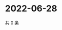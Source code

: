 # 2022-06-28

共 0 条

<!-- BEGIN WEIBO -->
<!-- 最后更新时间 Tue Jun 28 2022 05:00:34 GMT+0800 (China Standard Time) -->

<!-- END WEIBO -->
